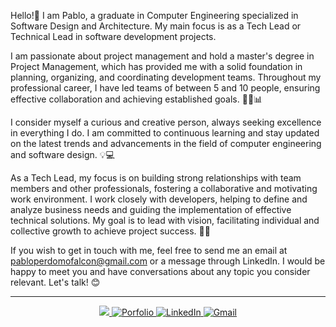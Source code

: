<p align="left">
  Hello!👋
  I am Pablo, a graduate in Computer Engineering specialized in Software Design and Architecture. My main focus is as a Tech Lead or Technical Lead in software development projects.
  
  I am passionate about project management and hold a master's degree in Project Management, which has provided me with a solid foundation in planning, organizing, and coordinating development teams. Throughout my professional career, I have led teams of between 5 and 10 people, ensuring effective collaboration and achieving established goals. 🧑‍💻📊
  
  I consider myself a curious and creative person, always seeking excellence in everything I do. I am committed to continuous learning and stay updated on the latest trends and advancements in the field of computer engineering and software design. 💡💻
  
  As a Tech Lead, my focus is on building strong relationships with team members and other professionals, fostering a collaborative and motivating work environment. I work closely with developers, helping to define and analyze business needs and guiding the implementation of effective technical solutions. My goal is to lead with vision, facilitating individual and collective growth to achieve project success. 🤝💼
  
  If you wish to get in touch with me, feel free to send me an email at pabloperdomofalcon@gmail.com or a message through LinkedIn. I would be happy to meet you and have conversations about any topic you consider relevant. Let's talk! 😊
</p>

<!-- 
<details>
  <summary>Read More</summary>
  <p> I am working in this section...</p>
</details>
-->

<!-- LINE -->
<hr>

<!-- CONTACT -->
<p align="center">
  <a href="https://www.pabllopf.dev/">
    <img src="https://visitor-badge.laobi.icu/badge?page_id=pabllopf">  
  </a>
  <a href="https://www.pabllopf.dev/">
    <img alt="Porfolio" src="https://img.shields.io/badge/Porfolio--blue?style=flat&logo=google-chrome">
  </a>
  <a href="https://www.linkedin.com/in/pabllopf">
    <img alt="LinkedIn" src="https://img.shields.io/badge/LinkedIN--blue?style=flat&logo=linkedin">
  </a>
  <a href="https://www.pabllopf.dev/#contact">
    <img alt="Gmail" src="https://img.shields.io/badge/Gmail--blue?style=flat&logo=gmail">
  </a>
</p>
